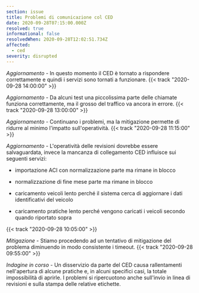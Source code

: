 ```yaml
---
section: issue
title: Problemi di comunicazione col CED
date: 2020-09-28T07:15:00.000Z
resolved: true
informational: false
resolvedWhen: 2020-09-28T12:02:51.734Z
affected:
  - ced
severity: disrupted
---
```

*Aggiornamento* - In questo momento il CED è tornato a rispondere correttamente e quindi i servizi sono tornati a funzionare. {{< track "2020-09-28 14:00:00" >}}

*Aggiornamento* - Da alcuni test una piccolissima parte delle chiamate funziona correttamente, ma il grosso del traffico va ancora in errore. {{< track "2020-09-28 13:00:00" >}}

*Aggiornamento* - Continuano i problemi, ma la mitigazione permette di ridurre al minimo l'impatto sull'operatività. {{< track "2020-09-28 11:15:00" >}}

*Aggiornamento* - L'operatività delle revisioni dovrebbe essere salvaguardata, invece la mancanza di collegamento CED influisce sui seguenti servizi:

- importazione ACI con normalizzazione parte ma rimane in blocco

- normalizzazione di fine mese parte ma rimane in blocco

- caricamento veicoli lento perché il sistema cerca di aggiornare i dati identificativi del veicolo

- caricamento pratiche lento perché vengono caricati i veicoli secondo quando riportato sopra

{{< track "2020-09-28 10:05:00" >}}

*Mitigazione* - Stiamo procedendo ad un tentativo di mitigazione del problema diminuendo in modo consistente i timeout. {{< track "2020-09-28 09:55:00" >}}

*Indagine in corso* - Un disservizio da parte del CED causa rallentamenti nell'apertura di alcune pratiche e, in alcuni specifici casi, la totale impossibilità di aprirle. I problemi si ripercuotono anche sull'invio in linea di revisioni e sulla stampa delle relative etichette.